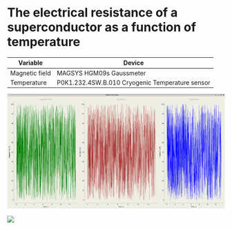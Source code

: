 # The electrical resistance of a superconductor as a function of temperature

| Variable      | Device |
| ----------- | ----------- |
| Magnetic field      | MAGSYS HGM09s Gaussmeter      |
| Temperature   | P0K1.232.4SW.B.010 Cryogenic Temperature sensor        |


![](simulation.png)

![](arduino_setup.png)